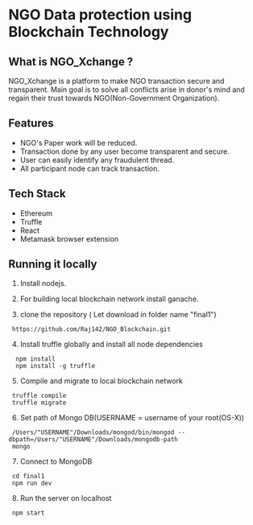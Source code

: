 # NGO Data protection using Blockchain Technology


## What is NGO_Xchange ?
NGO_Xchange is a platform to make NGO transaction secure and transparent. Main goal is to solve all conflicts arise in donor's mind and regain their trust towards NGO(Non-Government Organization).

## Features
- NGO's Paper work will be reduced.
- Transaction done by any user become transparent and secure.
- User can easily identify any fraudulent thread.
- All participant node can track transaction.


[0]: https://github.com/kp7742/AIKYAM/blob/master/logo.png?raw=true

## Tech Stack
- Ethereum
- Truffle
- React 
- Metamask browser extension


## Running it locally
  1. Install nodejs.
  2. For building local blockchain network install ganache.
  
  3. clone the repository ( Let download in folder name "final1")
  ```
   https://github.com/Raj142/NGO_Blockchain.git
  ```
  4. Install truffle globally and install all node dependencies
  ```
    npm install
    npm install -g truffle
  ```
  5. Compile and migrate to local blockchain network
  ```
   truffle compile
   truffle migrate
  ```
  6. Set path of  Mongo DB(USERNAME = username of your root(OS-X))
  ```
   /Users/"USERNAME"/Downloads/mongod/bin/mongod --dbpath=/Users/"USERNAME"/Downloads/mongodb-path
   mongo
  ```
  7. Connect to MongoDB 
  ```
   cd final1 
   npm run dev
  ```
  8. Run the server on localhost
  ```
   npm start
  ```

